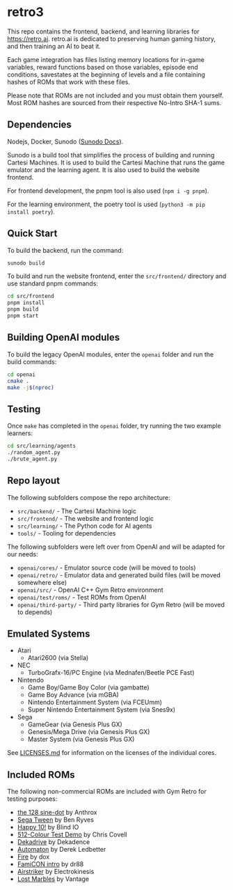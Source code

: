 # retro3

This repo contains the frontend, backend, and learning libraries for https://retro.ai. retro.ai is dedicated to preserving human gaming history, and then training an AI to beat it.

Each game integration has files listing memory locations for in-game variables, reward functions based on those variables, episode end conditions, savestates at the beginning of levels and a file containing hashes of ROMs that work with these files.

Please note that ROMs are not included and you must obtain them yourself. Most ROM hashes are sourced from their respective No-Intro SHA-1 sums.

## Dependencies

Nodejs, Docker, Sunodo ([Sunodo Docs](https://docs.sunodo.io/guide/introduction/installing)).

Sunodo is a build tool that simplifies the process of building and running Cartesi Machines. It is used to build the Cartesi Machine that runs the game emulator and the learning agent. It is also used to build the website frontend.

For frontend development, the pnpm tool is also used (`npm i -g pnpm`).

For the learning environment, the poetry tool is used (`python3 -m pip install poetry`).

## Quick Start

To build the backend, run the command:

```bash
sunodo build
```

To build and run the website frontend, enter the `src/frontend/` directory and use standard pnpm commands:

```bash
cd src/frontend
pnpm install
pnpm build
pnpm start
```

## Building OpenAI modules

To build the legacy OpenAI modules, enter the `openai` folder and run the build commands:

```bash
cd openai
cmake .
make -j$(nproc)
```

## Testing

Once `make` has completed in the `openai` folder, try running the two example learners:

```bash
cd src/learning/agents
./random_agent.py
./brute_agent.py
```

## Repo layout

The following subfolders compose the repo architecture:

* `src/backend/` - The Cartesi Machine logic
* `src/frontend/` - The website and frontend logic
* `src/learning/` - The Python code for AI agents
* `tools/` - Tooling for dependencies

The following subfolders were left over from OpenAI and will be adapted for our needs:

* `openai/cores/` - Emulator source code (will be moved to tools)
* `openai/retro/` - Emulator data and generated build files (will be moved somewhere else)
* `openai/src/` - OpenAI C++ Gym Retro environment
* `openai/test/roms/` - Test ROMs from OpenAI
* `openai/third-party/` - Third party libraries for Gym Retro (will be moved to depends)

## Emulated Systems

- Atari
	- Atari2600 (via Stella)
- NEC
	- TurboGrafx-16/PC Engine (via Mednafen/Beetle PCE Fast)
- Nintendo
	- Game Boy/Game Boy Color (via gambatte)
	- Game Boy Advance (via mGBA)
	- Nintendo Entertainment System (via FCEUmm)
	- Super Nintendo Entertainment System (via Snes9x)
- Sega
	- GameGear (via Genesis Plus GX)
	- Genesis/Mega Drive (via Genesis Plus GX)
	- Master System (via Genesis Plus GX)

See [LICENSES.md](openai/LICENSES.md) for information on the licenses of the individual cores.

## Included ROMs

The following non-commercial ROMs are included with Gym Retro for testing purposes:

- [the 128 sine-dot](http://www.pouet.net/prod.php?which=2762) by Anthrox
- [Sega Tween](https://pdroms.de/files/gamegear/sega-tween) by Ben Ryves
- [Happy 10!](http://www.pouet.net/prod.php?which=52716) by Blind IO
- [512-Colour Test Demo](https://pdroms.de/files/pcengine/512-colour-test-demo) by Chris Covell
- [Dekadrive](http://www.pouet.net/prod.php?which=67142) by Dekadence
- [Automaton](https://pdroms.de/files/atari2600/automaton-minigame-compo-2003) by Derek Ledbetter
- [Fire](http://privat.bahnhof.se/wb800787/gb/demo/64/) by dox
- [FamiCON intro](http://www.pouet.net/prod.php?which=53497) by dr88
- [Airstriker](https://pdroms.de/genesis/airstriker-v1-50-genesis-game) by Electrokinesis
- [Lost Marbles](https://pdroms.de/files/gameboyadvance/lost-marbles) by Vantage
